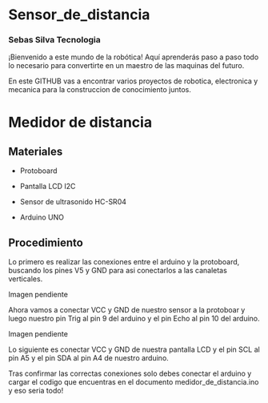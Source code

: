 # Sensor_de_distancia

### Sebas Silva Tecnologia
¡Bienvenido a este mundo de la robótica! Aquí aprenderás paso a paso todo lo necesario para convertirte en un maestro de las maquinas del futuro.

En este GITHUB vas a encontrar varios proyectos de robotica, electronica y mecanica para la construccion de conocimiento juntos.


# Medidor de distancia


Materiales
-------------
- Protoboard

- Pantalla LCD I2C
- Sensor de ultrasonido HC-SR04
- Arduino UNO 

Procedimiento
-------------

Lo primero es realizar las conexiones entre el arduino y la protoboard, buscando los pines V5 y GND para asi conectarlos a las canaletas verticales.

Imagen pendiente

Ahora vamos a conectar VCC y GND de nuestro sensor a la protoboar y luego nuestro pin Trig al pin 9 del arduino y el pin Echo al pin 10 del arduino.

Imagen pendiente

Lo siguiente es conectar VCC y GND de nuestra pantalla LCD  y el pin SCL al pin A5 y el pin SDA al pin A4 de nuestro arduino.

Tras confirmar las correctas conexiones solo debes conectar el arduino y cargar el codigo que encuentras en el documento medidor_de_distancia.ino y eso seria todo!
